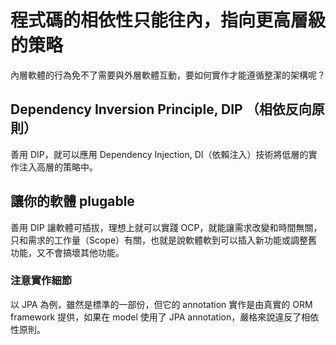 # 程式碼的相依性只能往內，指向更高層級的策略
內層軟體的行為免不了需要與外層軟體互動，要如何實作才能遵循整潔的架構呢？
## Dependency Inversion Principle, DIP （相依反向原則）
善用 DIP，就可以應用 Dependency Injection, DI（依賴注入）技術將低層的實作注入高層的策略中。
## 讓你的軟體 plugable
善用 DIP 讓軟體可插拔，理想上就可以實踐 OCP，就能讓需求改變和時間無關，只和需求的工作量（Scope）有關，也就是說軟體軟到可以插入新功能或調整舊功能，又不會搞壞其他功能。
### 注意實作細節
以 JPA 為例，雖然是標準的一部份，但它的 annotation 實作是由真實的 ORM framework 提供，如果在 model 使用了 JPA annotation，嚴格來說違反了相依性原則。
